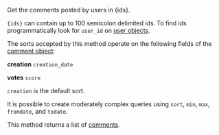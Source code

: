 Get the comments posted by users in {ids}.

`{ids}` can contain up to 100 semicolon delimited ids. To find ids programmatically look for `user_id` on
[user objects](#model-User).

The sorts accepted by this method operate on the following fields of the [comment object](#model-Comment):

**creation**
`creation_date`

**votes**
`score`

`creation` is the default sort.

It is possible to create moderately complex queries using `sort`, `min`, `max`, `fromdate`, and `todate`.

This method returns a list of [comments](#model-Comment).
